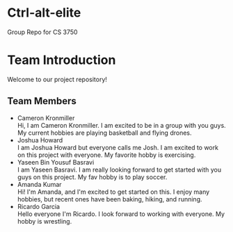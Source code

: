 # Ctrl-alt-elite

Group Repo for CS 3750

# Team Introduction

Welcome to our project repository!

## Team Members

- Cameron Kronmiller  
Hi, I am Cameron Kronmiller. I am excited to be in a group with you guys. My current hobbies are playing basketball and flying drones.
- Joshua Howard  
  I am Joshua Howard but everyone calls me Josh. I am excited to work on this project with everyone. My favorite hobby is exercising.
- Yaseen Bin Yousuf Basravi  
   I am Yaseen Basravi. I am really looking forward to get started with you guys on this project. My fav hobby is to play soccer.
- Amanda Kumar  
	Hi! I'm Amanda, and I'm excited to get started on this. I enjoy many hobbies, but recent ones have been baking, hiking, and running.
- Ricardo Garcia  
  Hello everyone I'm Ricardo. I look forward to working with everyone. My hobby is wrestling.

